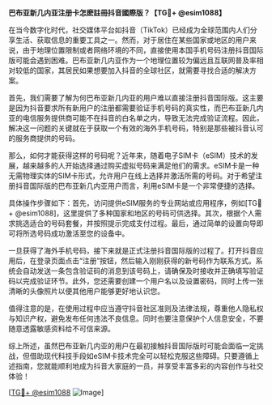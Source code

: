 **巴布亚新几内亚注册卡怎麽註冊抖音國際版？【TG💪+ @esim1088】**

在当今数字化时代，社交媒体平台如抖音（TikTok）已经成为全球范围内人们分享生活、获取信息的重要工具之一。然而，对于居住在某些国家或地区的用户来说，由于地理位置限制或者网络环境的不同，直接使用本国手机号码注册抖音国际版可能会遇到困难。巴布亚新几内亚作为一个地理位置较为偏远且互联网普及率相对较低的国家，其居民如果想要加入抖音的全球社区，就需要寻找合适的解决方案。

首先，我们需要了解为何巴布亚新几内亚的用户难以直接注册抖音国际版。这主要是因为抖音要求所有新用户的注册都需要验证手机号码的真实性，而巴布亚新几内亚的电信服务提供商可能不在抖音的白名单之内，导致无法完成验证流程。因此，解决这一问题的关键就在于获取一个有效的海外手机号码，特别是那些被抖音认可的服务商提供的号码。

那么，如何才能获得这样的号码呢？近年来，随着电子SIM卡（eSIM）技术的发展，越来越多的人开始选择通过购买虚拟号码来满足他们的需求。eSIM卡是一种无需物理实体的SIM卡形式，允许用户在线上选择并激活所需的号码。对于希望注册抖音国际版的巴布亚新几内亚用户而言，利用eSIM卡是一个非常便捷的选择。

具体操作步骤如下：首先，访问提供eSIM服务的专业网站或应用程序，例如[TG💪+ @esim1088]，这里提供了多种国家和地区的号码可供选择。其次，根据个人需求挑选适合的号码套餐，并按照提示完成支付过程。最后，通过简单的设置向导即可将所选号码成功激活至您的设备中。

一旦获得了海外手机号码，接下来就是正式注册抖音国际版的过程了。打开抖音应用后，在登录页面点击“注册”按钮，然后输入刚刚获得的新号码作为联系方式。系统会自动发送一条包含验证码的消息到该号码上，请确保及时接收并正确填写验证码以完成验证环节。此外，您还需要创建一个用户名以及设置密码，同时上传一张清晰的头像照片以便其他用户能够更好地认识您。

值得注意的是，在使用过程中应当遵守抖音社区准则及法律法规，尊重他人隐私权与知识产权，避免发布任何违法不良信息。同时也要注意保护个人信息安全，不要随意透露敏感资料给不可信来源。

综上所述，虽然巴布亚新几内亚的用户在最初接触抖音国际版时可能会面临一定挑战，但借助现代科技手段如eSIM卡技术完全可以轻松克服这些障碍。只要遵循上述指南，您就能顺利地成为抖音大家庭的一员，并享受丰富多彩的内容创作与社交体验！

[[TG💪+ @esim1088](https://t.me/s/esim1088) ![Image](https://i.postimg.cc/4NQfJmqS/Snipaste-2025-05-13-00-14-12.png)]